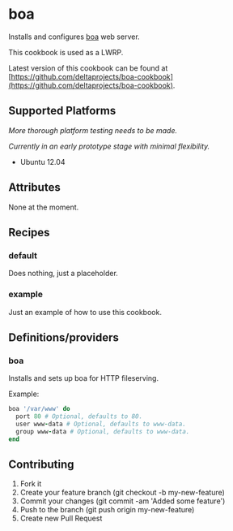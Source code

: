 # boa

Installs and configures [boa](http://www.boa.org/) web server.

This cookbook is used as a LWRP.

Latest version of this cookbook can be found at [https://github.com/deltaprojects/boa-cookbook](https://github.com/deltaprojects/boa-cookbook).

## Supported Platforms

_More thorough platform testing needs to be made._

_Currently in an early prototype stage with minimal flexibility._

- Ubuntu 12.04

## Attributes

None at the moment.

## Recipes

### default

Does nothing, just a placeholder.

### example

Just an example of how to use this cookbook.


## Definitions/providers

### boa

Installs and sets up boa for HTTP fileserving.

Example:

```ruby
boa '/var/www' do
  port 80 # Optional, defaults to 80.
  user www-data # Optional, defaults to www-data.
  group www-data # Optional, defaults to www-data.
end
```

## Contributing

1. Fork it
2. Create your feature branch (git checkout -b my-new-feature)
3. Commit your changes (git commit -am 'Added some feature')
4. Push to the branch (git push origin my-new-feature)
5. Create new Pull Request
